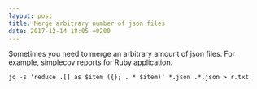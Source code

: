 ```yaml
---
layout: post
title: Merge arbitrary number of json files
date: 2017-12-14 18:05 +0200
---
```


Sometimes you need to merge an arbitrary amount of json files.
For example, simplecov reports for Ruby application.

```
jq -s 'reduce .[] as $item ({}; . * $item)' *.json .*.json > r.txt
```
